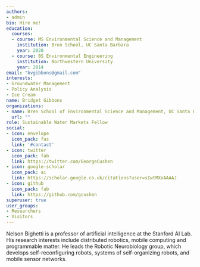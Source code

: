 ```yaml
---
authors:
- admin
bio: Hire me!
education:
  courses:
  - course: MS Environmental Science and Management
    institution: Bren School, UC Santa Barbara
    year: 2020
  - course: BS Environmental Engineering
    institution: Northwestern University
    year: 2014
email: "bvgibbons@gmail.com"
interests:
- Groundwater Management
- Policy Analysis
- Ice Cream
name: Bridget Gibbons
organizations:
- name: Bren School of Environmental Science and Management, UC Santa Barbara
  url: ""
role: Sustainable Water Markets Fellow
social:
- icon: envelope
  icon_pack: fas
  link: '#contact'
- icon: twitter
  icon_pack: fab
  link: https://twitter.com/GeorgeCushen
- icon: google-scholar
  icon_pack: ai
  link: https://scholar.google.co.uk/citations?user=sIwtMXoAAAAJ
- icon: github
  icon_pack: fab
  link: https://github.com/gcushen
superuser: true
user_groups:
- Researchers
- Visitors
---
```


Nelson Bighetti is a professor of artificial intelligence at the Stanford AI Lab. His research interests include distributed robotics, mobile computing and programmable matter. He leads the Robotic Neurobiology group, which develops self-reconfiguring robots, systems of self-organizing robots, and mobile sensor networks.
